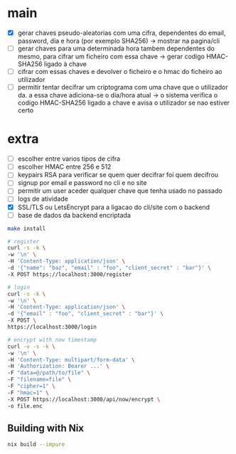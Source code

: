 # main

- [x] gerar chaves pseudo-aleatorias com uma cifra, dependentes do email, password, dia e hora (por exemplo SHA256) -> mostrar na pagina/cli
- [ ] gerar chaves para uma determinada hora tambem dependentes do mesmo, para cifrar um ficheiro com essa chave -> gerar codigo HMAC-SHA256 ligado à chave
- [ ] cifrar com essas chaves e devolver o ficheiro e o hmac do ficheiro ao utilizador
- [ ] permitir tentar decifrar um criptograma com uma chave que o utilizador da. a essa chave adiciona-se o dia/hora atual -> o sistema verifica o codigo HMAC-SHA256 ligado a chave e avisa o utilizador se nao estiver certo

# extra

- [ ] escolher entre varios tipos de cifra
- [ ] escolher HMAC entre 256 e 512
- [ ] keypairs RSA para verificar se quem quer decifrar foi quem decifrou
- [ ] signup por email e password no cli e no site
- [ ] permitir um user aceder qualquer chave que tenha usado no passado
- [ ] logs de atividade
- [x] SSL/TLS ou LetsEncrypt para a ligacao do cli/site com o backend
- [ ] base de dados da backend encriptada

```bash
make install

# register
curl -s -k \
-w '\n' \
-H 'Content-Type: application/json' \
-d '{"name": "baz", "email" : "foo", "client_secret" : "bar"}' \
-X POST https://localhost:3000/register

# login
curl -s -k \
-w '\n' \
-H 'Content-Type: application/json' \
-d '{"email" : "foo", "client_secret" : "bar"}' \
-X POST \
https://localhost:3000/login

# encrypt with now timestamp
curl -v -s -k \
-w '\n' \
-H 'Content-Type: multipart/form-data' \
-H 'Authorization: Bearer ...' \
-F "data=@/path/to/file" \
-F "filename=file" \
-F "cipher=1" \
-F "hmac=1" \
-X POST https://localhost:3000/api/now/encrypt \
-o file.enc
```

## Building with Nix

```bash
nix build --impure
```
